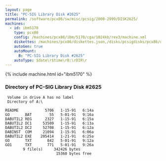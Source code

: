 ```yaml
---
layout: page
title: "PC-SIG Library Disk #2625"
permalink: /software/pcx86/sw/misc/pcsig/2000-2999/DISK2625/
machines:
  - id: ibm5170
    type: pcx86
    config: /machines/pcx86/ibm/5170/cga/1024kb/rev3/machine.xml
    diskettes: /machines/pcx86/diskettes.json,/disks/pcsigdisks/pcx86/diskettes.json
    autoGen: true
    autoMount:
      B: "PC-SIG Library Disk #2625"
    autoType: $date\r$time\rB:\rDIR\r
---
```


{% include machine.html id="ibm5170" %}

### Directory of PC-SIG Library Disk #2625

     Volume in drive A has no label
     Directory of A:\

    README            5706   1-15-91   6:14a
    GO       BAT        55   5-01-91   9:16a
    DABUTIL2 REG      2327   1-15-91   6:15a
    DABUTIL2 DC1     53509   1-15-91   6:13a
    DABUTIL2 DC2     52708   1-15-91   6:12a
    DABINST  COM     21094   1-15-91   6:06a
    DABUTIL2 EXE    205414   1-21-91   6:25a
    GO       TXT       842   5-01-91   9:12a
    GO1      TXT       771   5-01-91   9:26a
            9 file(s)     342426 bytes
                           15360 bytes free
